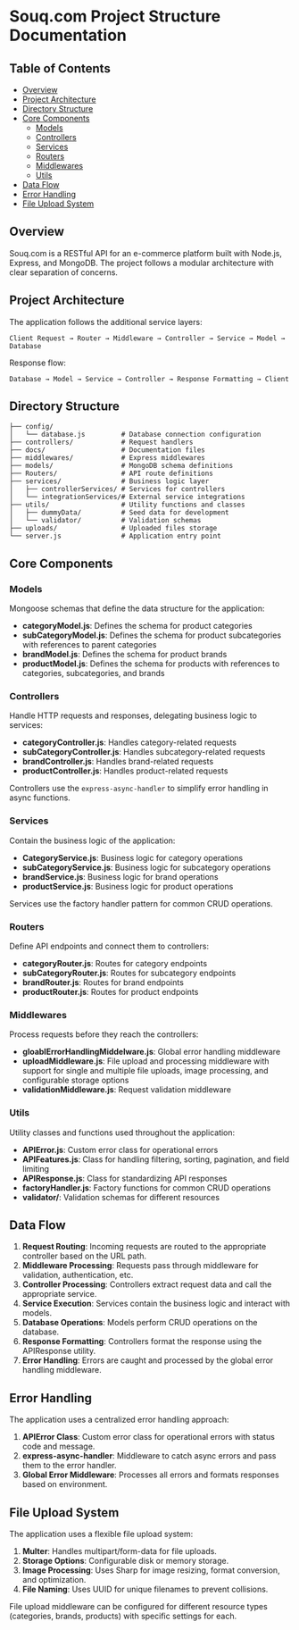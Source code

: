 # Souq.com Project Structure Documentation

## Table of Contents

- [Overview](#overview)
- [Project Architecture](#project-architecture)
- [Directory Structure](#directory-structure)
- [Core Components](#core-components)
  - [Models](#models)
  - [Controllers](#controllers)
  - [Services](#services)
  - [Routers](#routers)
  - [Middlewares](#middlewares)
  - [Utils](#utils)
- [Data Flow](#data-flow)
- [Error Handling](#error-handling)
- [File Upload System](#file-upload-system)

## Overview

Souq.com is a RESTful API for an e-commerce platform built with Node.js, Express, and MongoDB. The project follows a modular architecture with clear separation of concerns.

## Project Architecture

The application follows the additional service layers:

```
Client Request → Router → Middleware → Controller → Service → Model → Database
```

Response flow:

```
Database → Model → Service → Controller → Response Formatting → Client
```

## Directory Structure

```
├── config/
│   └── database.js         # Database connection configuration
├── controllers/            # Request handlers
├── docs/                   # Documentation files
├── middlewares/            # Express middlewares
├── models/                 # MongoDB schema definitions
├── Routers/                # API route definitions
├── services/               # Business logic layer
│   ├── controllerServices/ # Services for controllers
│   └── integrationServices/# External service integrations
├── utils/                  # Utility functions and classes
│   ├── dummyData/          # Seed data for development
│   └── validator/          # Validation schemas
├── uploads/                # Uploaded files storage
└── server.js               # Application entry point
```

## Core Components

### Models

Mongoose schemas that define the data structure for the application:

- **categoryModel.js**: Defines the schema for product categories
- **subCategoryModel.js**: Defines the schema for product subcategories with references to parent categories
- **brandModel.js**: Defines the schema for product brands
- **productModel.js**: Defines the schema for products with references to categories, subcategories, and brands

### Controllers

Handle HTTP requests and responses, delegating business logic to services:

- **categoryController.js**: Handles category-related requests
- **subCategoryController.js**: Handles subcategory-related requests
- **brandController.js**: Handles brand-related requests
- **productController.js**: Handles product-related requests

Controllers use the `express-async-handler` to simplify error handling in async functions.

### Services

Contain the business logic of the application:

- **CategoryService.js**: Business logic for category operations
- **subCategoryService.js**: Business logic for subcategory operations
- **brandService.js**: Business logic for brand operations
- **productService.js**: Business logic for product operations

Services use the factory handler pattern for common CRUD operations.

### Routers

Define API endpoints and connect them to controllers:

- **categoryRouter.js**: Routes for category endpoints
- **subCategoryRouter.js**: Routes for subcategory endpoints
- **brandRouter.js**: Routes for brand endpoints
- **productRouter.js**: Routes for product endpoints

### Middlewares

Process requests before they reach the controllers:

- **gloablErrorHandlingMiddelware.js**: Global error handling middleware
- **uploadMiddleware.js**: File upload and processing middleware with support for single and multiple file uploads, image processing, and configurable storage options
- **validationMiddleware.js**: Request validation middleware

### Utils

Utility classes and functions used throughout the application:

- **APIError.js**: Custom error class for operational errors
- **APIFeatures.js**: Class for handling filtering, sorting, pagination, and field limiting
- **APIResponse.js**: Class for standardizing API responses
- **factoryHandler.js**: Factory functions for common CRUD operations
- **validator/**: Validation schemas for different resources

## Data Flow

1. **Request Routing**: Incoming requests are routed to the appropriate controller based on the URL path.
2. **Middleware Processing**: Requests pass through middleware for validation, authentication, etc.
3. **Controller Processing**: Controllers extract request data and call the appropriate service.
4. **Service Execution**: Services contain the business logic and interact with models.
5. **Database Operations**: Models perform CRUD operations on the database.
6. **Response Formatting**: Controllers format the response using the APIResponse utility.
7. **Error Handling**: Errors are caught and processed by the global error handling middleware.

## Error Handling

The application uses a centralized error handling approach:

1. **APIError Class**: Custom error class for operational errors with status code and message.
2. **express-async-handler**: Middleware to catch async errors and pass them to the error handler.
3. **Global Error Middleware**: Processes all errors and formats responses based on environment.

## File Upload System

The application uses a flexible file upload system:

1. **Multer**: Handles multipart/form-data for file uploads.
2. **Storage Options**: Configurable disk or memory storage.
3. **Image Processing**: Uses Sharp for image resizing, format conversion, and optimization.
4. **File Naming**: Uses UUID for unique filenames to prevent collisions.

File upload middleware can be configured for different resource types (categories, brands, products) with specific settings for each.
